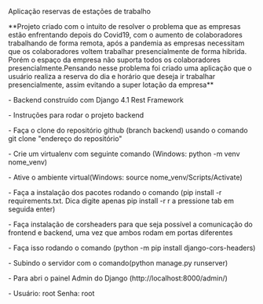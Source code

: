 <p>Aplicação reservas de estações de trabalho<p/>
  **Projeto criado com o intuito de resolver o problema que as empresas estão enfrentando depois do Covid19,
  com o aumento de colaboradores trabalhando de forma remota, após a pandemia as empresas necessitam que os colaboradores voltem trabalhar presencialmente de forma hibrida.
  Porém o espaço da empresa não suporta todos os colaboradores presencialmente.Pensando nesse problema foi criado uma aplicação que o usuário realiza a reserva do dia e horário que deseja ir trabalhar presencialmente,
  assim evitando a super lotação da empresa**
  <p>- Backend construído com Django 4.1 Rest Framework<p/>
<p>- Instruções para rodar o projeto backend<p/>
<p>- Faça o clone do repositório github (branch backend) usando o comando git clone "endereço do repositório"</p>
<p>- Crie um virtualenv com seguinte comando (Windows: python -m venv nome_venv)</>
<p>- Ative o ambiente virtual(Windows: source nome_venv/Scripts/Activate)</p>
<p>- Faça a instalação dos pacotes rodando o comando (pip install -r requirements.txt. Dica digite apenas pip install -r r a pressione tab em seguida enter)</p>
<p>- Faça instalação de corsheaders para que seja possível a comunicação do frontend e backend, uma vez que ambos rodam em portas diferentes</p>
<p>- Faça isso rodando o comando (python -m pip install django-cors-headers)</p>
<p>- Subindo o servidor com o comando(python manage.py runserver)
<p>- Para abri o painel Admin do Django (http://localhost:8000/admin/)</p>
<p>- Usuário: root Senha: root</p>
